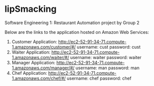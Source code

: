 # lipSmacking
Software Engineering 1: Restaurant Automation project by Group 2

  Below are the links to the application hosted on Amazon Web Services:
  1. Customer Application:
  http://ec2-52-91-34-71.compute-1.amazonaws.com/customer/#/
  username: cust password: cust
  2. Waiter Application:
  http://ec2-52-91-34-71.compute-1.amazonaws.com/waiter/#/
  username: waiter  password: waiter
  3. Manager Application:
  http://ec2-52-91-34-71.compute-1.amazonaws.com/manager/#/
  username: man
  password: man
  4. Chef Application:
  http://ec2-52-91-34-71.compute-1.amazonaws.com/chef/#/
  username: chef
  password: chef
